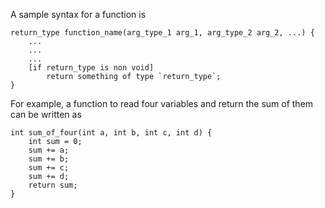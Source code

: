 A sample syntax for a function is

	return_type function_name(arg_type_1 arg_1, arg_type_2 arg_2, ...) {
    	...
        ...
        ...
        [if return_type is non void]
        	return something of type `return_type`;
    }
    
For example, a function to read four variables and return the sum of them can be written as

	int sum_of_four(int a, int b, int c, int d) {
    	int sum = 0;
        sum += a;
        sum += b;
        sum += c;
        sum += d;
        return sum;
    }